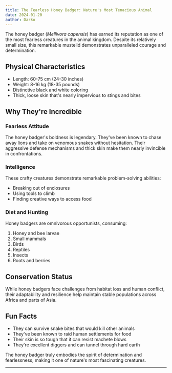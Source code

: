 ```yaml
---
title: The Fearless Honey Badger: Nature's Most Tenacious Animal
date: 2024-01-20
author: Darko
---
```


The honey badger (_Mellivora capensis_) has earned its reputation as one of the most fearless creatures in the animal kingdom. Despite its relatively small size, this remarkable mustelid demonstrates unparalleled courage and determination.

## Physical Characteristics

- Length: 60-75 cm (24-30 inches)
- Weight: 8-16 kg (18-35 pounds)
- Distinctive black and white coloring
- Thick, loose skin that's nearly impervious to stings and bites

## Why They're Incredible

### Fearless Attitude

The honey badger's boldness is legendary. They've been known to chase away lions and take on venomous snakes without hesitation. Their aggressive defense mechanisms and thick skin make them nearly invincible in confrontations.

### Intelligence

These crafty creatures demonstrate remarkable problem-solving abilities:

- Breaking out of enclosures
- Using tools to climb
- Finding creative ways to access food

### Diet and Hunting

Honey badgers are omnivorous opportunists, consuming:

1. Honey and bee larvae
2. Small mammals
3. Birds
4. Reptiles
5. Insects
6. Roots and berries

## Conservation Status

While honey badgers face challenges from habitat loss and human conflict, their adaptability and resilience help maintain stable populations across Africa and parts of Asia.

## Fun Facts

- They can survive snake bites that would kill other animals
- They've been known to raid human settlements for food
- Their skin is so tough that it can resist machete blows
- They're excellent diggers and can tunnel through hard earth

The honey badger truly embodies the spirit of determination and fearlessness, making it one of nature's most fascinating creatures.

---

